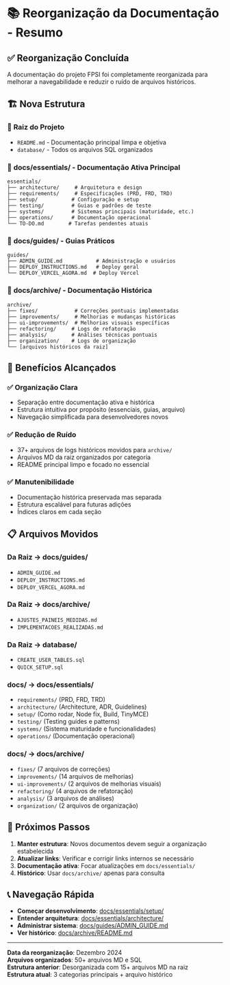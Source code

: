 # 📚 Reorganização da Documentação - Resumo

## ✅ **Reorganização Concluída**

A documentação do projeto FPSI foi completamente reorganizada para melhorar a navegabilidade e reduzir o ruído de arquivos históricos.

## 🏗️ **Nova Estrutura**

### 📁 **Raiz do Projeto**
- `README.md` - Documentação principal limpa e objetiva
- `database/` - Todos os arquivos SQL organizados

### 📁 **docs/essentials/** - Documentação Ativa Principal
```
essentials/
├── architecture/     # Arquitetura e design
├── requirements/     # Especificações (PRD, FRD, TRD)  
├── setup/           # Configuração e setup
├── testing/         # Guias e padrões de teste
├── systems/         # Sistemas principais (maturidade, etc.)
├── operations/      # Documentação operacional
└── TO-DO.md        # Tarefas pendentes atuais
```

### 📁 **docs/guides/** - Guias Práticos
```
guides/
├── ADMIN_GUIDE.md           # Administração e usuários
├── DEPLOY_INSTRUCTIONS.md   # Deploy geral
└── DEPLOY_VERCEL_AGORA.md  # Deploy Vercel
```

### 📁 **docs/archive/** - Documentação Histórica
```
archive/
├── fixes/            # Correções pontuais implementadas
├── improvements/     # Melhorias e mudanças históricas
├── ui-improvements/  # Melhorias visuais específicas
├── refactoring/     # Logs de refatoração
├── analysis/        # Análises técnicas pontuais
├── organization/    # Logs de organização
└── [arquivos históricos da raiz]
```

## 🚀 **Benefícios Alcançados**

### ✅ **Organização Clara**
- Separação entre documentação ativa e histórica
- Estrutura intuitiva por propósito (essenciais, guias, arquivo)
- Navegação simplificada para desenvolvedores novos

### ✅ **Redução de Ruído**
- 37+ arquivos de logs históricos movidos para `archive/`
- Arquivos MD da raiz organizados por categoria
- README principal limpo e focado no essencial

### ✅ **Manutenibilidade**
- Documentação histórica preservada mas separada
- Estrutura escalável para futuras adições
- Índices claros em cada seção

## 📋 **Arquivos Movidos**

### **Da Raiz → docs/guides/**
- `ADMIN_GUIDE.md`
- `DEPLOY_INSTRUCTIONS.md` 
- `DEPLOY_VERCEL_AGORA.md`

### **Da Raiz → docs/archive/**
- `AJUSTES_PAINEIS_MEDIDAS.md`
- `IMPLEMENTACOES_REALIZADAS.md`

### **Da Raiz → database/**
- `CREATE_USER_TABLES.sql`
- `QUICK_SETUP.sql`

### **docs/ → docs/essentials/**
- `requirements/` (PRD, FRD, TRD)
- `architecture/` (Architecture, ADR, Guidelines)
- `setup/` (Como rodar, Node fix, Build, TinyMCE)
- `testing/` (Testing guides e patterns)
- `systems/` (Sistema maturidade e funcionalidades)
- `operations/` (Documentação operacional)

### **docs/ → docs/archive/**
- `fixes/` (7 arquivos de correções)
- `improvements/` (14 arquivos de melhorias)
- `ui-improvements/` (2 arquivos de melhorias visuais)
- `refactoring/` (4 arquivos de refatoração)
- `analysis/` (3 arquivos de análises)
- `organization/` (2 arquivos de organização)

## 🎯 **Próximos Passos**

1. **Manter estrutura**: Novos documentos devem seguir a organização estabelecida
2. **Atualizar links**: Verificar e corrigir links internos se necessário
3. **Documentação ativa**: Focar atualizações em `docs/essentials/`
4. **Histórico**: Usar `docs/archive/` apenas para consulta

## 📞 **Navegação Rápida**

- **Começar desenvolvimento**: [docs/essentials/setup/](essentials/setup/)
- **Entender arquitetura**: [docs/essentials/architecture/](essentials/architecture/)
- **Administrar sistema**: [docs/guides/ADMIN_GUIDE.md](guides/ADMIN_GUIDE.md)
- **Ver histórico**: [docs/archive/README.md](archive/README.md)

---

**Data da reorganização**: Dezembro 2024  
**Arquivos organizados**: 50+ arquivos MD e SQL  
**Estrutura anterior**: Desorganizada com 15+ arquivos MD na raiz  
**Estrutura atual**: 3 categorias principais + arquivo histórico

